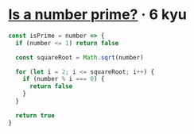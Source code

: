 # [Is a number prime?](https://www.codewars.com/kata/5262119038c0985a5b00029f) · 6 kyu

```javascript
const isPrime = number => {
  if (number <= 1) return false

  const squareRoot = Math.sqrt(number)

  for (let i = 2; i <= squareRoot; i++) {
    if (number % i === 0) {
      return false
    }
  }

  return true
}
```
